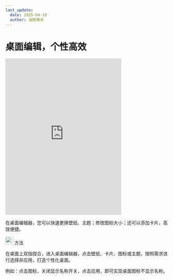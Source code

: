 ```yaml
---
last_update:
  date: 2025-04-18
  author: 油腻樵夫
---
```


# 桌面编辑，个性高效

<iframe src="https://tips-p01-drcn.dbankcdn.cn/MODEL/EMUI/C00B030/resource/card/202512031Znvtc/zh-cn/image/video/20005692_f002_HomeScreen.mp4#toolbar=0" scrolling="no" border="0" frameborder="no" framespacing="0" allowfullscreen="true" width="360" height="486"> </iframe>


在桌面编辑器，您可以快速更换壁纸、主题；修改图标大小；还可以添加卡片，高效便捷。

<img src="https://tips-p01-drcn.dbankcdn.cn/MODEL/EMUI/C00B030/resource/card/202503041becsx/zh-cn/image/common/buttons/fig_method.png" width="24" height="24"/> 方法

在桌面上双指捏合，进入桌面编辑器，点击壁纸、卡片、图标或主题，按照需求进行选择并应用，打造个性化桌面。

例如：点击图标，关闭显示名称开关，点击应用，即可实现桌面图标不显示名称。